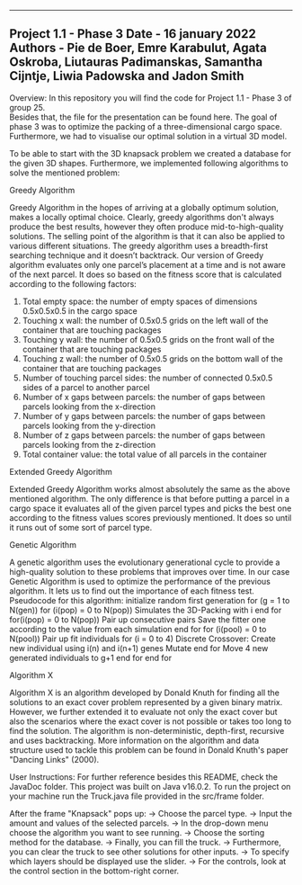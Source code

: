 ------------------------------------------
Project 1.1 - Phase 3
Date - 16 january 2022
Authors -  Pie de Boer, Emre Karabulut, Agata Oskroba, Liutauras Padimanskas, Samantha Cijntje, Liwia Padowska and Jadon Smith
------------------------------------------
Overview:
In this repository you will find the code for Project 1.1 - Phase 3 of group 25.  
Besides that, the file for the presentation can be found here.
The goal of phase 3 was to optimize the packing of a three-dimensional cargo space.
Furthermore, we had to visualise our optimal solution in a virtual 3D model.

To be able to start with the 3D knapsack problem we created a database for the given 3D shapes. Furthermore, we implemented following algorithms to solve the mentioned problem:

Greedy Algorithm

Greedy Algorithm in the hopes of arriving at a globally optimum solution, makes a locally optimal choice. Clearly, greedy algorithms don't always produce the best results, however they often produce mid-to-high-quality solutions. The selling point of the algorithm is that it can also be applied to various different situations. The greedy algorithm uses a breadth-first searching technique and it doesn’t backtrack. Our version of Greedy algorithm evaluates only one parcel’s placement at a time and is not aware of the next parcel. It does so based on the fitness score that is calculated according to the following factors:

1) Total empty space: the number of empty spaces of dimensions 0.5x0.5x0.5 in the cargo space
2) Touching x wall: the number of 0.5x0.5 grids on the left wall of the container that are touching packages
3) Touching y wall: the number of 0.5x0.5 grids on the front wall of the container that are touching packages
4) Touching z wall: the number of 0.5x0.5 grids on the bottom wall of the container that are touching packages
5) Number of touching parcel sides: the number of connected 0.5x0.5 sides of a parcel to another parcel
6) Number of x gaps between parcels: the number of gaps between parcels looking from the x-direction
7) Number of y gaps between parcels: the number of gaps between parcels looking from the y-direction
8) Number of z gaps between parcels: the number of gaps between parcels looking from the z-direction
9) Total container value: the total value of all parcels in the container 

Extended Greedy Algorithm

Extended Greedy Algorithm works almost absolutely the same as the above mentioned algorithm. The only difference is that before putting a parcel in a cargo space it evaluates all of the given parcel types and picks the best one according to the fitness values scores previously mentioned. It does so until it runs out of some sort of parcel type.

Genetic Algorithm

A genetic algorithm uses the evolutionary generational cycle to provide a high-quality solution to these problems that improves over time. In our case Genetic Algorithm is used to optimize the performance of the previous algorithm. It lets us to find out the importance of each fitness test. Pseudocode for this algorithm:
    initialize random first generation
    for (g = 1 to N(gen))
          	for (i(pop) = 0 to N(pop))
                    	Simulates the 3D-Packing with i
        	end for
      	    for(i(pop) = 0 to N(pop))
                    	Pair up consecutive pairs
                    	Save the fitter one according to the value from each simulation
        	end for
      	    for (i(pool) = 0 to N(pool))
                    	Pair up fit individuals
                    	for (i = 0 to 4)
                	        	Discrete Crossover: Create new individual using i(n) and i(n+1) genes
                	        	Mutate
                    	end for
    Move 4 new generated individuals to g+1
          	end for
    end for

Algorithm X

Algorithm X is an algorithm developed by Donald Knuth for finding all the solutions to an exact cover problem represented by a given binary matrix. However, we further extended it to evaluate not only the exact cover but also the scenarios where the exact cover is not possible or takes too long to find the solution. The algorithm is non-deterministic, depth-first, recursive and uses backtracking. More information on the algorithm and data structure used to tackle this problem can be found in Donald Knuth's paper "Dancing Links" (2000).

User Instructions:
For further reference besides this README, check the JavaDoc folder.
This project was built on Java v16.0.2.
To run the project on your machine run the Truck.java file provided in the src/frame folder.

After the frame "Knapsack" pops up:
-> Choose the parcel type.
-> Input the amount and values of the selected parcels.
-> In the drop-down menu choose the algorithm you want to see running.
-> Choose the sorting method for the database.
-> Finally, you can fill the truck.
-> Furthermore, you can clear the truck to see other solutions for other inputs.
-> To specify which layers should be displayed use the slider.
-> For the controls, look at the control section in the bottom-right corner.
